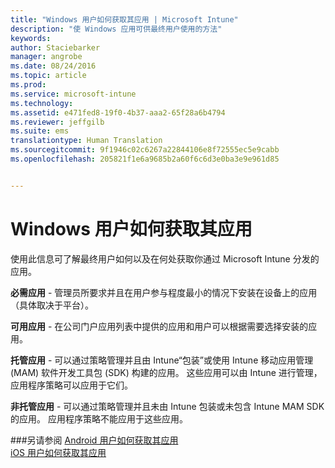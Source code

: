 ```yaml
---
title: "Windows 用户如何获取其应用 | Microsoft Intune"
description: "使 Windows 应用可供最终用户使用的方法"
keywords: 
author: Staciebarker
manager: angrobe
ms.date: 08/24/2016
ms.topic: article
ms.prod: 
ms.service: microsoft-intune
ms.technology: 
ms.assetid: e471fed8-19f0-4b37-aaa2-65f28a6b4794
ms.reviewer: jeffgilb
ms.suite: ems
translationtype: Human Translation
ms.sourcegitcommit: 9f1946c02c6267a22844106e8f72555ec5e9cabb
ms.openlocfilehash: 205821f1e6a9685b2a60f6c6d3e0ba3e9e961d85


---
```



# Windows 用户如何获取其应用

使用此信息可了解最终用户如何以及在何处获取你通过 Microsoft Intune 分发的应用。

**必需应用** - 管理员所要求并且在用户参与程度最小的情况下安装在设备上的应用（具体取决于平台）。

**可用应用** - 在公司门户应用列表中提供的应用和用户可以根据需要选择安装的应用。

**托管应用** - 可以通过策略管理并且由 Intune“包装”或使用 Intune 移动应用管理 (MAM) 软件开发工具包 (SDK) 构建的应用。 这些应用可以由 Intune 进行管理，应用程序策略可以应用于它们。

**非托管应用** - 可以通过策略管理并且未由 Intune 包装或未包含 Intune MAM SDK 的应用。 应用程序策略不能应用于这些应用。

###另请参阅
[Android 用户如何获取其应用](how-your-android-users-get-their-apps.md)</br>
[iOS 用户如何获取其应用](how-your-ios-users-get-their-apps.md)



<!--HONumber=Aug16_HO4-->


